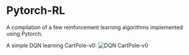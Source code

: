 # Pytorch-RL
A compilation of a few reinforcement learning algorithms implemented using Pytorch.

A simple DQN learning CartPole-v0:
<img alt="DQN CartPole-v0" src="blob:https://imgur.com/5b27af20-bda0-401c-9eb4-983b9bef0e88">
